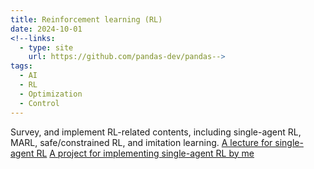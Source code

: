 ```yaml
---
title: Reinforcement learning (RL)
date: 2024-10-01
<!--links:
  - type: site
    url: https://github.com/pandas-dev/pandas-->
tags:
  - AI
  - RL
  - Optimization
  - Control
---
```

<!--![screen reader text](icon.png "caption")
Flexible and powerful data analysis / manipulation library for Python, providing labeled data structures.-->
Survey, and implement RL-related contents, including single-agent RL, MARL, safe/constrained RL, and imitation learning.
[A lecture for single-agent RL](https://docs.google.com/presentation/d/1DkO36UUY9u2xeKshLUpUJgfxwVZnaW1LLaTh8YjkD1c/edit?usp=sharing)
[A project for implementing single-agent RL by me](https://github.com/ghj0504520/RL-LIB)
<!--more-->

